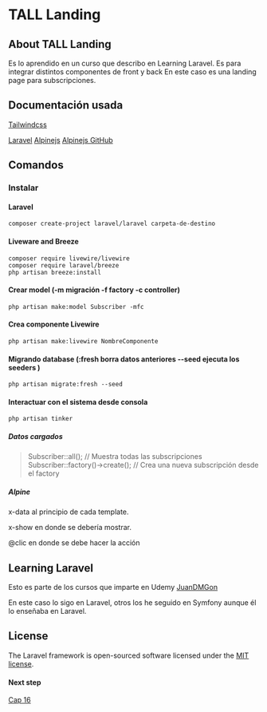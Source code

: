 # TALL Landing

## About TALL Landing

Es lo aprendido en un curso que describo en Learning Laravel.
Es para integrar distintos componentes de front y back
En este caso es una landing page para subscripciones.

## Documentación usada

[Tailwindcss](https://tailwindcss.com/docs/installation)

[Laravel](https://laravel.com/docs/8.x/installation)
[Alpinejs](https://alpinejs.dev/start-here)
[Alpinejs GitHub](https://github.com/alpinejs/alpine)




## Comandos

### Instalar
#### Laravel
```
composer create-project laravel/laravel carpeta-de-destino
```
#### Liveware and Breeze
```
composer require livewire/livewire
composer require laravel/breeze
php artisan breeze:install
```
#### Crear model (-m migración -f factory -c controller)
```
php artisan make:model Subscriber -mfc
```

#### Crea componente Livewire
```
php artisan make:livewire NombreComponente
```

#### Migrando database (:fresh borra datos anteriores --seed ejecuta los seeders )
```
php artisan migrate:fresh --seed
```
#### Interactuar con el sistema desde consola
```
php artisan tinker
```
##### Datos cargados
> Subscriber::all(); // Muestra todas las subscripciones
> Subscriber::factory()->create(); // Crea una nueva subscripción desde el factory

##### Alpine

x-data al principio de cada template.

x-show en donde se debería mostrar.

@clic en donde se debe hacer la acción

## Learning Laravel

Esto es parte de los cursos que imparte en Udemy [JuanDMGon](https://www.udemy.com/user/juandavidmezagonzlez/)

En este caso lo sigo en Laravel, otros los he seguido en Symfony aunque él lo enseñaba en Laravel.

## License

The Laravel framework is open-sourced software licensed under the [MIT license](https://opensource.org/licenses/MIT).

#### Next step
[Cap 16](https://www.udemy.com/course/stack-tall-tailwind-alpine-laravel-y-livewire/learn/lecture/24100558#questions/15135674)
